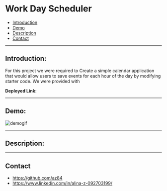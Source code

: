 # Work Day Scheduler

* [Introduction](#Introduction)
* [Demo](#Demo)
* [Description](#Description)
* [Contact](#Contact)

***
## Introduction:

For this project we were required to Create a simple calendar application that would allow users to save events for each hour of the day by modifying starter code. We were provided with 

**Deployed Link:** 

***
## Demo:

![demogif](04-Web-APIs\02-Homework\Assets\04-web-apis-homework-demo.gif)

***
## Description:



***
## Contact
- https://github.com/az84
- https://www.linkedin.com/in/alina-z-092703199/